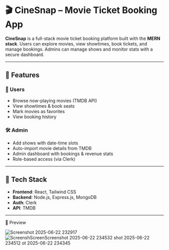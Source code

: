 # 🎬 CineSnap – Movie Ticket Booking App

**CineSnap** is a full-stack movie ticket booking platform built with the **MERN stack**. Users can explore movies, view showtimes, book tickets, and manage bookings. Admins can manage shows and monitor stats with a secure dashboard.

---

## 🚀 Features

### 👥 Users
- Browse now-playing movies (TMDB API)
- View showtimes & book seats
- Mark movies as favorites
- View booking history

### 🛠️ Admin
- Add shows with date-time slots
- Auto-import movie details from TMDB
- Admin dashboard with bookings & revenue stats
- Role-based access (via Clerk)

---

## 🧱 Tech Stack

- **Frontend**: React, Tailwind CSS
- **Backend**: Node.js, Express.js, MongoDB
- **Auth**: Clerk
- **API**: TMDB

---

📸 Preview

![Screenshot 2025-06-22 232917](https://github.com/user-attachments/assets/dfb4d7fe-4179-409c-adb5-eb4490cbe5a7)
![Screensh![Screen![Screenshot 2025-06-22 234532](https://github.com/user-attachments/assets/f7969759-f2c3-4bb6-a7c9-b761e8cdc4e3)
shot 2025-06-22 234512](https://github.com/user-attachments/assets/5c181e0f-9a7f-47ce-8101-6ea6008c22d1)
ot 2025-06-22 234345](https://github.com/user-attachments/assets/b97a175b-ea6a-4553-9b97-10fee41043ed)

